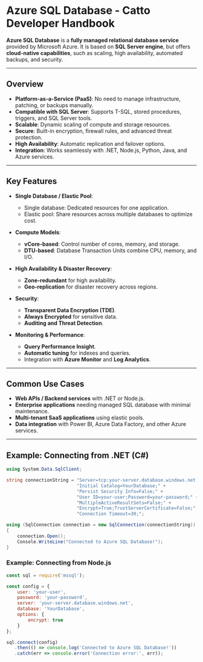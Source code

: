 # Azure SQL Database - Catto Developer Handbook

**Azure SQL Database** is a **fully managed relational database service** provided by Microsoft Azure. It is based on **SQL Server engine**, but offers **cloud-native capabilities**, such as scaling, high availability, automated backups, and security.

---

## Overview

- **Platform-as-a-Service (PaaS)**: No need to manage infrastructure, patching, or backups manually.  
- **Compatible with SQL Server**: Supports T-SQL, stored procedures, triggers, and SQL Server tools.  
- **Scalable**: Dynamic scaling of compute and storage resources.  
- **Secure**: Built-in encryption, firewall rules, and advanced threat protection.  
- **High Availability**: Automatic replication and failover options.  
- **Integration**: Works seamlessly with .NET, Node.js, Python, Java, and Azure services.  

---

## Key Features

- **Single Database / Elastic Pool**:  
  - Single database: Dedicated resources for one application.  
  - Elastic pool: Share resources across multiple databases to optimize cost.  

- **Compute Models**:  
  - **vCore-based**: Control number of cores, memory, and storage.  
  - **DTU-based**: Database Transaction Units combine CPU, memory, and I/O.  

- **High Availability & Disaster Recovery**:  
  - **Zone-redundant** for high availability.  
  - **Geo-replication** for disaster recovery across regions.  

- **Security**:  
  - **Transparent Data Encryption (TDE)**.  
  - **Always Encrypted** for sensitive data.  
  - **Auditing and Threat Detection**.  

- **Monitoring & Performance**:  
  - **Query Performance Insight**.  
  - **Automatic tuning** for indexes and queries.  
  - Integration with **Azure Monitor** and **Log Analytics**.

---

## Common Use Cases

- **Web APIs / Backend services** with .NET or Node.js.  
- **Enterprise applications** needing managed SQL database with minimal maintenance.  
- **Multi-tenant SaaS applications** using elastic pools.  
- **Data integration** with Power BI, Azure Data Factory, and other Azure services.

---

## Example: Connecting from .NET (C#)

```csharp
using System.Data.SqlClient;

string connectionString = "Server=tcp:your-server.database.windows.net,1433;" +
                          "Initial Catalog=YourDatabase;" +
                          "Persist Security Info=False;" +
                          "User ID=your-user;Password=your-password;" +
                          "MultipleActiveResultSets=False;" +
                          "Encrypt=True;TrustServerCertificate=False;" +
                          "Connection Timeout=30;";

using (SqlConnection connection = new SqlConnection(connectionString))
{
    connection.Open();
    Console.WriteLine("Connected to Azure SQL Database!");
}
```

### Example: Connecting from Node.js
```javascript
const sql = require('mssql');

const config = {
    user: 'your-user',
    password: 'your-password',
    server: 'your-server.database.windows.net',
    database: 'YourDatabase',
    options: {
        encrypt: true
    }
};

sql.connect(config)
   .then(() => console.log('Connected to Azure SQL Database!'))
   .catch(err => console.error('Connection error:', err));

```